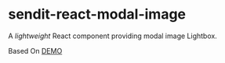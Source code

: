 # sendit-react-modal-image

A _lightweight_ React component providing modal image Lightbox.

Based On [DEMO](https://aautio.github.io/react-modal-image/)
